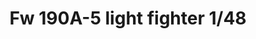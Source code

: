 ---
title: "Fw 190A-5 light fighter 1/48"
price: 3600 
desc: "PROFIPACK, Fw 190A-5 light fighter 1/48, razmera: 1/48"
img_path: "/assets/img/82143.jpg"
brand: AMMO
available: false
special_offer: false
new: false
soon: false
cat: "Plasticne-Makete"
subcat: "PM-EDUARD"
subsubcat: ""
sifra: "82143"
---